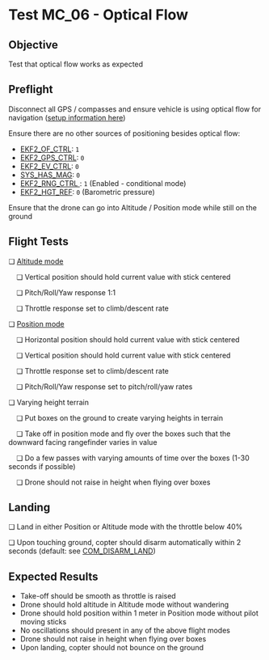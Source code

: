 # Test MC_06 - Optical Flow

## Objective

Test that optical flow works as expected

## Preflight

Disconnect all GPS / compasses and ensure vehicle is using optical flow for navigation ([setup information here](../sensor/optical_flow.md))

Ensure there are no other sources of positioning besides optical flow:

- [EKF2_OF_CTRL](../advanced_config/parameter_reference.md#EKF2_OF_CTRL): `1`
- [EKF2_GPS_CTRL](../advanced_config/parameter_reference.md#EKF2_GPS_CTRL): `0`
- [EKF2_EV_CTRL](../advanced_config/parameter_reference.md#EKF2_EV_CTRL): `0`
- [SYS_HAS_MAG](../advanced_config/parameter_reference.md#SYS_HAS_MAG): `0`
- [EKF2_RNG_CTRL ](../advanced_config/parameter_reference.md#EKF2_RNG_CTRL): `1` (Enabled - conditional mode)
- [EKF2_HGT_REF](../advanced_config/parameter_reference.md#EKF2_HGT_REF): `0` (Barometric pressure)

Ensure that the drone can go into Altitude / Position mode while still on the ground

## Flight Tests

❏ [Altitude mode](../flight_modes_mc/altitude.md)

&nbsp;&nbsp;&nbsp;&nbsp;❏ Vertical position should hold current value with stick centered

&nbsp;&nbsp;&nbsp;&nbsp;❏ Pitch/Roll/Yaw response 1:1

&nbsp;&nbsp;&nbsp;&nbsp;❏ Throttle response set to climb/descent rate

❏ [Position mode](../flight_modes_mc/position.md)

&nbsp;&nbsp;&nbsp;&nbsp;❏ Horizontal position should hold current value with stick centered

&nbsp;&nbsp;&nbsp;&nbsp;❏ Vertical position should hold current value with stick centered

&nbsp;&nbsp;&nbsp;&nbsp;❏ Throttle response set to climb/descent rate

&nbsp;&nbsp;&nbsp;&nbsp;❏ Pitch/Roll/Yaw response set to pitch/roll/yaw rates

❏ Varying height terrain

&nbsp;&nbsp;&nbsp;&nbsp;❏ Put boxes on the ground to create varying heights in terrain

&nbsp;&nbsp;&nbsp;&nbsp;❏ Take off in position mode and fly over the boxes such that the downward facing rangefinder varies in value

&nbsp;&nbsp;&nbsp;&nbsp;❏ Do a few passes with varying amounts of time over the boxes (1-30 seconds if possible)

&nbsp;&nbsp;&nbsp;&nbsp;❏ Drone should not raise in height when flying over boxes

## Landing

❏ Land in either Position or Altitude mode with the throttle below 40%

❏ Upon touching ground, copter should disarm automatically within 2 seconds (default: see [COM_DISARM_LAND](../advanced_config/parameter_reference.md#COM_DISARM_LAND))

## Expected Results

- Take-off should be smooth as throttle is raised
- Drone should hold altitude in Altitude mode without wandering
- Drone should hold position within 1 meter in Position mode without pilot moving sticks
- No oscillations should present in any of the above flight modes
- Drone should not raise in height when flying over boxes
- Upon landing, copter should not bounce on the ground
